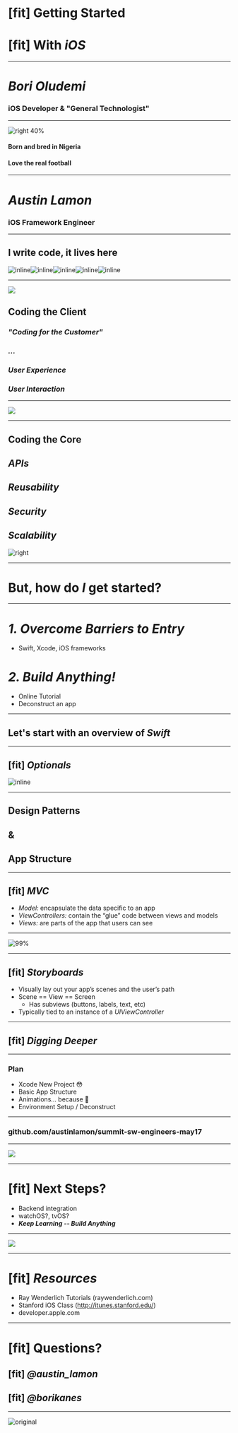 # [fit] Getting Started	  
# [fit] With _**iOS**_

---

# __*Bori Oludemi*__
### iOS Developer & "General Technologist"

---

![right 40%](Rhodesia.png)
#### Born and bred in Nigeria
#### Love the real football


---

# __*Austin Lamon*__
### iOS Framework Engineer

---

## I write code, it lives here

![inline](flagship.jpeg)![inline](wallet.jpeg)![inline](cashtapp.jpeg)![inline](p2p.jpeg)![inline](level.png)

---

![](design.jpg)

## Coding the Client

### __*"Coding for the Customer"*__
### __*...*__
### __*User Experience*__
### __*User Interaction*__

---

![](happy.gif)

---

## Coding the Core

## _**APIs**_
## _**Reusability**_
## _**Security**_
## _**Scalability**_

![right](core.jpg)

---

# **But, how do** _**I**_ **get started?**

---

# _**1. Overcome Barriers to Entry**_
- Swift, Xcode, iOS frameworks

# _**2. Build Anything!**_
- Online Tutorial
- Deconstruct an app

---

## Let's start with an overview of _**Swift**_

---

## [fit] _**Optionals**_

![inline](optional.png)

---

## Design Patterns
## &
## App Structure

---

## [fit] _**MVC**_
- _Model:_ encapsulate the data specific to an app
- _ViewControllers:_ contain the “glue” code between views and models
- _Views:_ are parts of the app that users can see

---

![99%](mvc.png)

---

## [fit] _**Storyboards**_
- Visually lay out your app’s scenes and the user’s path
- Scene == View == Screen
	- Has subviews (buttons, labels, text, etc)
- Typically tied to an instance of a _UIViewController_

---

## [fit] __*Digging Deeper*__

---

### Plan
- Xcode New Project :flushed:
- Basic App Structure
- Animations... because :information_desk_person:
- Environment Setup / Deconstruct

---

### github.com/austinlamon/summit-sw-engineers-may17

---

![](trainingwheels.gif)

---

# [fit] Next Steps?
- Backend integration
- watchOS?, tvOS?
- _**Keep Learning -- Build Anything**_

---

![](dog.gif)

___

# [fit] _**Resources**_
- Ray Wenderlich Tutorials (raywenderlich.com)
- Stanford iOS Class (http://itunes.stanford.edu/)
- developer.apple.com

---

# [fit] Questions?
## [fit] _**@austin\_lamon**_
## [fit] _**@borikanes**_

---

![original](carter.gif)
